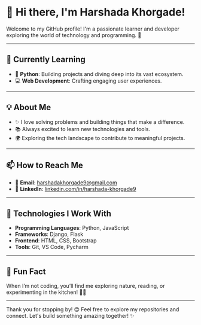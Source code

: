 # 👋 Hi there, I'm Harshada Khorgade!

Welcome to my GitHub profile! I'm a passionate learner and developer exploring the world of technology and programming. 🚀

---

## 🌱 Currently Learning
- 🐍 **Python**: Building projects and diving deep into its vast ecosystem.
- 💻 **Web Development**: Crafting engaging user experiences.


---

## 💡 About Me
- ✨ I love solving problems and building things that make a difference.
- 📚 Always excited to learn new technologies and tools.
- 🌍 Exploring the tech landscape to contribute to meaningful projects.

---

## 📫 How to Reach Me
- 📧 **Email**: [harshadakhorgade9@gmail.com](mailto:harshadakhorgade9@gmail.com)  
- 💼 **LinkedIn**: [linkedin.com/in/harshada-khorgade9](https://www.linkedin.com/in/harshada-khorgade9/)

---

## 🔧 Technologies I Work With
- **Programming Languages**: Python, JavaScript
- **Frameworks**: Django, Flask
- **Frontend**: HTML, CSS, Bootstrap
- **Tools**: Git, VS Code, Pycharm

---

## 🌟 Fun Fact
When I’m not coding, you’ll find me exploring nature, reading, or experimenting in the kitchen! 🧑‍🍳

---

Thank you for stopping by! 😊 Feel free to explore my repositories and connect. Let's build something amazing together! ✨
